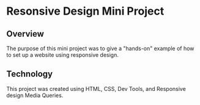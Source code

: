 # Resonsive Design Mini Project

## Overview
The purpose of this mini project was to give a "hands-on" example of how to set up a website using responsive design.

## Technology
This project was created using HTML, CSS, Dev Tools, and Responsive design Media Queries.

